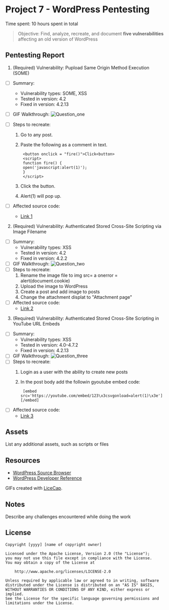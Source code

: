 # Project 7 - WordPress Pentesting

Time spent: 10 hours spent in total

> Objective: Find, analyze, recreate, and document **five vulnerabilities** affecting an old version of WordPress

## Pentesting Report

1. (Required) Vulnerability: Pupload Same Origin Method Execution (SOME)
  - [ ] Summary: 
    - Vulnerability types: SOME, XSS
    - Tested in version: 4.2
    - Fixed in version:  4.2.13
  - [ ] GIF Walkthrough: 
  ![Question_one](https://user-images.githubusercontent.com/37051376/56074146-5fbb9400-5d7b-11e9-83de-cc80f671c113.gif)

  - [ ] Steps to recreate: 
	1. Go to any post.
	2. Paste the following as a comment in text.
			
			<button onclick = "fire()">Click<button>
			<script>
			function fire() {
			open('javascript:alert(1)');
			}
			</script>
			  
	3. Click the button.
	4. Alert(1) will pop up.
			
  - [ ] Affected source code:
    - [Link 1](https://github.com/WordPress/WordPress/commit/f72b21af23da6b6d54208e5c1d65ececdaa109c8)
2. (Required) Vulnerability: Authenticated Stored Cross-Site Scripting via Image Filename
  - [ ] Summary: 
    - Vulnerability types: XSS
    - Tested in version: 4.2
    - Fixed in version:  4.2.2
  - [ ] GIF Walkthrough:
  ![Question_two](https://user-images.githubusercontent.com/37051376/56074170-b0cb8800-5d7b-11e9-9f0a-978a7aab553a.gif)
  - [ ] Steps to recreate: 
	1. Rename the image file to img src= a onerror = alert(document.cookie)
	2. Upload the image to WordPress
	3. Create a post and add image to posts
	4. Change the attachment displat to "Attachment page"
  - [ ] Affected source code:
    - [Link 2](https://sumofpwn.nl/advisory/2016/persistent_cross_site_scripting_vulnerability_in_wordpress_due_to_unsafe_processing_of_file_names.html)
3. (Required) Vulnerability: Authenticated Stored Cross-Site Scripting in YouTube URL Embeds
  - [ ] Summary: 
    - Vulnerability types: XSS
    - Tested in version: 4.0-4.7.2
    - Fixed in version:  4.2.13
  - [ ] GIF Walkthrough: 
  ![Question_three](https://user-images.githubusercontent.com/37051376/56074157-8f6a9c00-5d7b-11e9-8ce7-af4ed815a2d7.gif)
  - [ ] Steps to recreate: 
	1. Login as a user with the ability to create new posts
	2. In the post body add the followin gyoutube embed code:
			
			[embed src='https://youtube.com/embed/123\x3csvgonload=alert(1)\x3e'][/embed]
  - [ ] Affected source code:
    - [Link 3](https://klikki.fi/adv/wordpress2.html)


## Assets

List any additional assets, such as scripts or files

## Resources

- [WordPress Source Browser](https://core.trac.wordpress.org/browser/)
- [WordPress Developer Reference](https://developer.wordpress.org/reference/)

GIFs created with [LiceCap](http://www.cockos.com/licecap/).

## Notes

Describe any challenges encountered while doing the work

## License

    Copyright [yyyy] [name of copyright owner]

    Licensed under the Apache License, Version 2.0 (the "License");
    you may not use this file except in compliance with the License.
    You may obtain a copy of the License at

        http://www.apache.org/licenses/LICENSE-2.0

    Unless required by applicable law or agreed to in writing, software
    distributed under the License is distributed on an "AS IS" BASIS,
    WITHOUT WARRANTIES OR CONDITIONS OF ANY KIND, either express or implied.
    See the License for the specific language governing permissions and
    limitations under the License.
